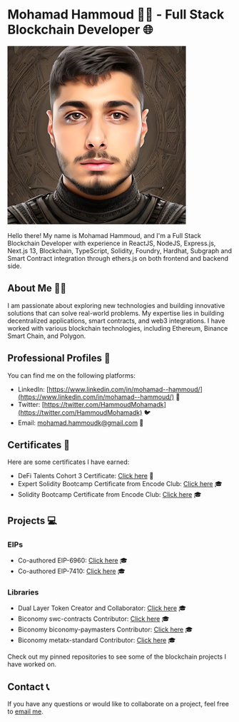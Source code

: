 # Mohamad Hammoud 👨‍💻 - Full Stack Blockchain Developer 🌐

<img src="./image.JPG" alt="Mohamad Hammoud" width="400"/>

Hello there! My name is Mohamad Hammoud, and I'm a Full Stack Blockchain Developer with experience in ReactJS, NodeJS, Express.js, Next.js 13, Blockchain, TypeScript, Solidity, Foundry, Hardhat, Subgraph and Smart Contract integration through ethers.js on both frontend and backend side.

## About Me 🙋‍♂️

I am passionate about exploring new technologies and building innovative solutions that can solve real-world problems. My expertise lies in building decentralized applications, smart contracts, and web3 integrations. I have worked with various blockchain technologies, including Ethereum, Binance Smart Chain, and Polygon.

## Professional Profiles 🔗

You can find me on the following platforms:

- LinkedIn: [https://www.linkedin.com/in/mohamad--hammoud/](https://www.linkedin.com/in/mohamad--hammoud/) 👔
- Twitter: [https://twitter.com/HammoudMohamadk](https://twitter.com/HammoudMohamadk) 🐦
- Email: [mohamad.hammoudk@gmail.com](mailto:mohamad.hammoudk@gmail.com) 📧

## Certificates 📜

Here are some certificates I have earned:

- DeFi Talents Cohort 3 Certificate: [Click here](https://web3-talents.io/hubfs/DeFi%20Talents%20Cohort%203%20Certificates/Certificate-Mohamad%20Hammoud-DeFi%20Talents-Cohort%203.pdf) 📜
- Expert Solidity Bootcamp Certificate from Encode Club: [Click here](https://dl.openseauserdata.com/cache/originImage/files/3c0a6233ff310441d86eea7d514f62e4.jpg) 🎓
- Solidity Bootcamp Certificate from Encode Club: [Click here](https://dl.openseauserdata.com/cache/originImage/files/3126f2d99e39053d08b5e7c88c0b31ff.jpg) 🎓

## Projects 💻

### EIPs
- Co-authored EIP-6960: [Click here](https://eips.ethereum.org/EIPS/eip-6960) 🎓
- Co-authored EIP-7410: [Click here](https://eips.ethereum.org/EIPS/eip-7410) 🎓

### Libraries

- Dual Layer Token Creator and Collaborator: [Click here](https://www.npmjs.com/package/dual-layer-token) 🎓
- Biconomy swc-contracts Contributor: [Click here](https://github.com/bcnmy/scw-contracts) 🎓
- Biconomy biconomy-paymasters Contributor: [Click here](https://github.com/bcnmy/biconomy-paymasters) 🎓
- Biconomy metatx-standard Contributor: [Click here](https://github.com/bcnmy/metatx-standard) 🎓

Check out my pinned repositories to see some of the blockchain projects I have worked on.

## Contact 📞

If you have any questions or would like to collaborate on a project, feel free to <a href="mailto:mohamad.hammoudk@gmail.com">email me</a>.
